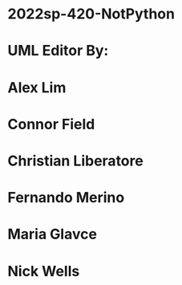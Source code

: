 # 2022sp-420-NotPython
# UML Editor By:
# Alex Lim
# Connor Field
# Christian Liberatore
# Fernando Merino
# Maria Glavce
# Nick Wells

